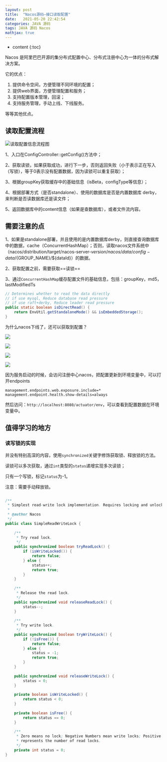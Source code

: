 ```yaml
---
layout: post
title:  "Nacos源码—接口读取配置"
date:   2021-05-20 22:42:54
categories: JAVA 源码
tags: JAVA 源码 Nacos
mathjax: true
---
```


* content
{:toc}

Nacos 是阿里巴巴开源的集分布式配置中心、分布式注册中心为一体的分布式解决方案。

它的优点：

1. 提供命令空间，方便管理不同环境的配置；
2. 提供web界面，方便管理配置和服务；
3. 支持配置版本管理，回滚；
4. 支持服务管理，手动上线、下线服务。

等等其他优点。





## 读取配置流程

![读取配置信息流程图](https://files.mdnice.com/user/13344/06eb97cb-f509-4273-9879-64a3a89e0b05.png)

1、入口在ConfigController::getConfig()方法中；

2、获取读锁，如果获取成功，进行下一步，否则返回失败（小于表示正在写入（写锁），等于0表示没有配置数据，因为读锁可以重复获取）；

3、根据groupKey获取缓存中的基础信息（isBeta，configType等信息）；

4、根据部署方式（是否standalone）、使用的数据库是否是内置数据库 derby，来判断是否读数据库还是读文件；

5、返回数据库中的content信息（如果是查数据库），或者文件流内容。


## 需要注意的点

1、如果是standalone部署，并且使用的是内置数据库derby，则直接查询数据库中的数据，cache（ConcurrentHashMap）；否则，读取nacos文件系统中（nacos/distribution/target/nacos-server-${version}/nacos/data/config-data/${GROUP_NAME}/${dataId}）的数据。

2、获取配置之前，需要获取==读锁==

3、通过`ConcurrentHashMap`缓存配置文件的基础信息，包括：groupKey，md5，lastModifiedTs


```java
// Determines whether to read the data directly
// if use mysql, Reduce database read pressure
// if use raft+derby, Reduce leader read pressure
public static boolean isDirectRead() {
    return EnvUtil.getStandaloneMode() && isEmbeddedStorage();
}
```    

为什么nacos下线了，还可以获取到配置？

![](https://files.mdnice.com/user/13344/62983384-992a-4c2c-b6fd-ae3928aaac31.png)

![](https://files.mdnice.com/user/13344/1754726c-c75a-487e-bf3b-1bba67afbc75.png)

![](https://files.mdnice.com/user/13344/3b1f57e2-dba9-4fe9-96d8-9a868cbeecd9.png)

![](https://files.mdnice.com/user/13344/1bde3f6f-676d-43e1-8641-f56c0a6293b2.png)

因为服务启动的时候，会访问注册中心nacos，把配置更新到环境变量中，可以打开endpoints

```
management.endpoints.web.exposure.include=*
management.endpoint.health.show-details=always
```

然后访问：`http://localhost:8080/actuator/env`，可以查看到配置数据在环境变量中。

## 值得学习的地方

### 读写锁的实现

并没有特别高深的内容，使用`synchronized`关键字修饰获取锁、释放锁的方法。

读锁可以多次获取，通过`int`类型的`status`递增实现多次读锁；

只有一个写锁，标记`status`为-1。

注意：需要手动释放锁。

```java

/**
 * Simplest read-write lock implementation. Requires locking and unlocking must be called in pairs.
 *
 * @author Nacos
 */
public class SimpleReadWriteLock {
    
    /**
     * Try read lock.
     */
    public synchronized boolean tryReadLock() {
        if (isWriteLocked()) {
            return false;
        } else {
            status++;
            return true;
        }
    }
    
    /**
     * Release the read lock.
     */
    public synchronized void releaseReadLock() {
        status--;
    }
    
    /**
     * Try write lock.
     */
    public synchronized boolean tryWriteLock() {
        if (!isFree()) {
            return false;
        } else {
            status = -1;
            return true;
        }
    }
    
    public synchronized void releaseWriteLock() {
        status = 0;
    }
    
    private boolean isWriteLocked() {
        return status < 0;
    }
    
    private boolean isFree() {
        return status == 0;
    }
    
    /**
     * Zero means no lock; Negative Numbers mean write locks; Positive Numbers mean read locks, and the numeric value
     * represents the number of read locks.
     */
    private int status = 0;
}

```